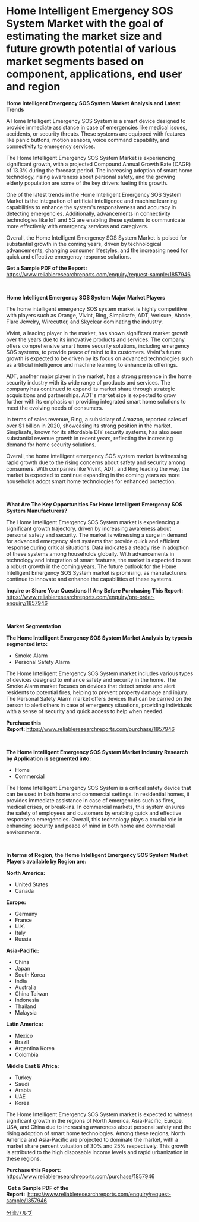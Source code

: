 <p><h1>Home Intelligent Emergency SOS System Market with the goal of estimating the market size and future growth potential of various market segments based on component, applications, end user and region</h1></p><p><strong>Home Intelligent Emergency SOS System Market Analysis and Latest Trends</strong></p>
<p><p>A Home Intelligent Emergency SOS System is a smart device designed to provide immediate assistance in case of emergencies like medical issues, accidents, or security threats. These systems are equipped with features like panic buttons, motion sensors, voice command capability, and connectivity to emergency services.</p><p>The Home Intelligent Emergency SOS System Market is experiencing significant growth, with a projected Compound Annual Growth Rate (CAGR) of 13.3% during the forecast period. The increasing adoption of smart home technology, rising awareness about personal safety, and the growing elderly population are some of the key drivers fueling this growth.</p><p>One of the latest trends in the Home Intelligent Emergency SOS System Market is the integration of artificial intelligence and machine learning capabilities to enhance the system's responsiveness and accuracy in detecting emergencies. Additionally, advancements in connectivity technologies like IoT and 5G are enabling these systems to communicate more effectively with emergency services and caregivers.</p><p>Overall, the Home Intelligent Emergency SOS System Market is poised for substantial growth in the coming years, driven by technological advancements, changing consumer lifestyles, and the increasing need for quick and effective emergency response solutions.</p></p>
<p><strong>Get a Sample PDF of the Report:&nbsp;</strong> <a href="https://www.reliableresearchreports.com/enquiry/request-sample/1857946">https://www.reliableresearchreports.com/enquiry/request-sample/1857946</a></p>
<p>&nbsp;</p>
<p><strong>Home Intelligent Emergency SOS System Major Market Players</strong></p>
<p><p>The home intelligent emergency SOS system market is highly competitive with players such as Orange, Vivint, Ring, Simplisafe, ADT, Verisure, Abode, Flare Jewelry, Wirecutter, and Skyclear dominating the industry.</p><p>Vivint, a leading player in the market, has shown significant market growth over the years due to its innovative products and services. The company offers comprehensive smart home security solutions, including emergency SOS systems, to provide peace of mind to its customers. Vivint's future growth is expected to be driven by its focus on advanced technologies such as artificial intelligence and machine learning to enhance its offerings.</p><p>ADT, another major player in the market, has a strong presence in the home security industry with its wide range of products and services. The company has continued to expand its market share through strategic acquisitions and partnerships. ADT's market size is expected to grow further with its emphasis on providing integrated smart home solutions to meet the evolving needs of consumers.</p><p>In terms of sales revenue, Ring, a subsidiary of Amazon, reported sales of over $1 billion in 2020, showcasing its strong position in the market. Simplisafe, known for its affordable DIY security systems, has also seen substantial revenue growth in recent years, reflecting the increasing demand for home security solutions.</p><p>Overall, the home intelligent emergency SOS system market is witnessing rapid growth due to the rising concerns about safety and security among consumers. With companies like Vivint, ADT, and Ring leading the way, the market is expected to continue expanding in the coming years as more households adopt smart home technologies for enhanced protection.</p></p>
<p>&nbsp;</p>
<p><strong>What Are The Key Opportunities For Home Intelligent Emergency SOS System Manufacturers?</strong></p>
<p><p>The Home Intelligent Emergency SOS System market is experiencing a significant growth trajectory, driven by increasing awareness about personal safety and security. The market is witnessing a surge in demand for advanced emergency alert systems that provide quick and efficient response during critical situations. Data indicates a steady rise in adoption of these systems among households globally. With advancements in technology and integration of smart features, the market is expected to see a robust growth in the coming years. The future outlook for the Home Intelligent Emergency SOS System market is promising, as manufacturers continue to innovate and enhance the capabilities of these systems.</p></p>
<p><strong>Inquire or Share Your Questions If Any Before Purchasing This Report:</strong> <a href="https://www.reliableresearchreports.com/enquiry/pre-order-enquiry/1857946">https://www.reliableresearchreports.com/enquiry/pre-order-enquiry/1857946</a></p>
<p>&nbsp;</p>
<p><strong>Market Segmentation</strong></p>
<p><strong>The Home Intelligent Emergency SOS System Market Analysis by types is segmented into:</strong></p>
<p><ul><li>Smoke Alarm</li><li>Personal Safety Alarm</li></ul></p>
<p><p>The Home Intelligent Emergency SOS System market includes various types of devices designed to enhance safety and security in the home. The Smoke Alarm market focuses on devices that detect smoke and alert residents to potential fires, helping to prevent property damage and injury. The Personal Safety Alarm market offers devices that can be carried on the person to alert others in case of emergency situations, providing individuals with a sense of security and quick access to help when needed.</p></p>
<p><strong>Purchase this Report:&nbsp;</strong><a href="https://www.reliableresearchreports.com/purchase/1857946">https://www.reliableresearchreports.com/purchase/1857946</a></p>
<p>&nbsp;</p>
<p><strong>The Home Intelligent Emergency SOS System Market Industry Research by Application is segmented into:</strong></p>
<p><ul><li>Home</li><li>Commercial</li></ul></p>
<p><p>The Home Intelligent Emergency SOS System is a critical safety device that can be used in both home and commercial settings. In residential homes, it provides immediate assistance in case of emergencies such as fires, medical crises, or break-ins. In commercial markets, this system ensures the safety of employees and customers by enabling quick and effective response to emergencies. Overall, this technology plays a crucial role in enhancing security and peace of mind in both home and commercial environments.</p></p>
<p>&nbsp;</p>
<p><strong>In terms of Region, the Home Intelligent Emergency SOS System Market Players available by Region are:</strong></p>
<p>
    <p> <strong> North America: </strong>
        <ul>
            <li>United States</li>
            <li>Canada</li>
        </ul>
        </p> 
    <p> <strong> Europe: </strong>
        <ul>
            <li>Germany</li>
            <li>France</li>
            <li>U.K.</li>
            <li>Italy</li>
            <li>Russia</li>
        </ul>
        </p> 
    <p> <strong> Asia-Pacific: </strong>
        <ul>
            <li>China</li>
            <li>Japan</li>
            <li>South Korea</li>
            <li>India</li>
            <li>Australia</li>
            <li>China Taiwan</li>
            <li>Indonesia</li>
            <li>Thailand</li>
            <li>Malaysia</li>
        </ul>
        </p> 
    <p> <strong> Latin America: </strong>
        <ul>
            <li>Mexico</li>
            <li>Brazil</li>
            <li>Argentina Korea</li>
            <li>Colombia</li>
        </ul>
        </p> 
    <p> <strong> Middle East & Africa: </strong>
        <ul>
            <li>Turkey</li>
            <li>Saudi</li>
            <li>Arabia</li>
            <li>UAE</li>
            <li>Korea</li>
        </ul>
    </p>
    </p>
<p><p>The Home Intelligent Emergency SOS System market is expected to witness significant growth in the regions of North America, Asia-Pacific, Europe, USA, and China due to increasing awareness about personal safety and the rising adoption of smart home technologies. Among these regions, North America and Asia-Pacific are projected to dominate the market, with a market share percent valuation of 30% and 25% respectively. This growth is attributed to the high disposable income levels and rapid urbanization in these regions.</p></p>
<p><strong>Purchase this Report: </strong><a href="https://www.reliableresearchreports.com/purchase/1857946">https://www.reliableresearchreports.com/purchase/1857946</a></p>
<p>&nbsp;<strong>Get a Sample PDF of the Report:&nbsp;&nbsp;</strong><a href="https://www.reliableresearchreports.com/enquiry/request-sample/1857946">https://www.reliableresearchreports.com/enquiry/request-sample/1857946</a></p>
<p><strong></strong></p>
<p><p><a href="https://github.com/EstaSprer20231/Market-Research-Report-List-1/blob/main/61911297949.md">分流バルブ</a></p></p>